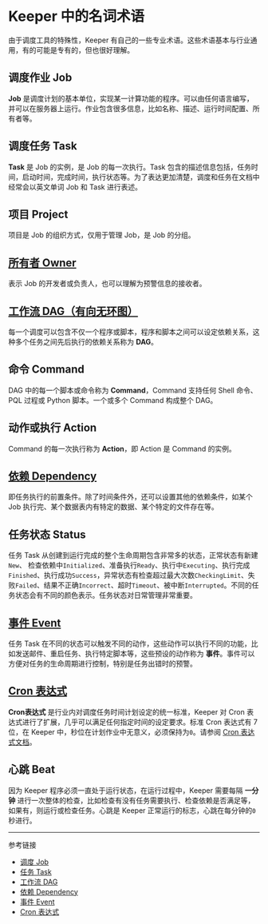 # Keeper 中的名词术语

由于调度工具的特殊性，Keeper 有自己的一些专业术语。这些术语基本与行业通用，有的可能是专有的，但也很好理解。

## 调度作业 Job

**Job** 是调度计划的基本单位，实现某一计算功能的程序。可以由任何语言编写，并可以在服务器上运行。作业包含很多信息，比如名称、描述、运行时间配置、所有者等。

## 调度任务 Task

**Task** 是 Job 的实例，是 Job 的每一次执行。Task 包含的描述信息包括，任务时间，启动时间，完成时间，执行状态等。为了表达更加清楚，调度和任务在文档中经常会以英文单词 Job 和 Task 进行表述。

## 项目 Project

项目是 Job 的组织方式，仅用于管理 Job，是 Job 的分组。

## [所有者 Owner](/keeper/owner.md)

表示 Job 的开发者或负责人，也可以理解为预警信息的接收者。

## [工作流 DAG（有向无环图）](/keeper/dag.md)

每一个调度可以包含不仅一个程序或脚本，程序和脚本之间可以设定依赖关系，这种多个任务之间先后执行的依赖关系称为 **DAG**。

## 命令 Command

DAG 中的每一个脚本或命令称为 **Command**，Command 支持任何 Shell 命令、PQL 过程或 Python 脚本。一个或多个 Command 构成整个 DAG。

## 动作或执行 Action

Command 的每一次执行称为 **Action**，即 Action 是 Command 的实例。

## [依赖 Dependency](/keeper/dependency.md)

即任务执行的前置条件。除了时间条件外，还可以设置其他的依赖条件，如某个 Job 执行完、某个数据表内有特定的数据、某个特定的文件存在等。

## 任务状态 Status

任务 Task 从创建到运行完成的整个生命周期包含非常多的状态，正常状态有新建`New`、 检查依赖中`Initialized`、准备执行`Ready`、执行中`Executing`、执行完成`Finished`、执行成功`Success`，异常状态有检查超过最大次数`CheckingLimit`、失败`Failed`、结果不正确`Incorrect`、超时`Timeout`、被中断`Interrupted`。不同的任务状态会有不同的颜色表示。任务状态对日常管理非常重要。

## [事件 Event](/keeper/event.md)

任务 Task 在不同的状态可以触发不同的动作，这些动作可以执行不同的功能，比如发送邮件、重启任务、执行特定脚本等，这些预设的动作称为 **事件**。事件可以方便对任务的生命周期进行控制，特别是任务出错时的预警。

## [Cron 表达式](/keeper/cron.md)

**Cron表达式** 是行业内对调度任务时间计划设定的统一标准，Keeper 对 Cron 表达式进行了扩展，几乎可以满足任何指定时间的设定要求。标准 Cron 表达式有 7 位，在 Keeper 中，秒位在计划作业中无意义，必须保持为`0`。请参阅 [Cron 表达式文档](/keeper/cron.md)。


## 心跳 Beat

因为 Keeper 程序必须一直处于运行状态，在运行过程中，Keeper 需要每隔 **一分钟** 进行一次整体的检查，比如检查有没有任务需要执行、检查依赖是否满足等，如果有，则运行或检查任务。心跳是 Keeper 正常运行的标志，心跳在每分钟的`0`秒进行。

---
参考链接

* [调度 Job](/keeper/job.md)
* [任务 Task](/keeper/task.md)
* [工作流 DAG](/keeper/dag.md)
* [依赖 Dependency](/keeper/dependency.md)
* [事件 Event](/keeper/event.md)
* [Cron 表达式](/keeper/cron.md)